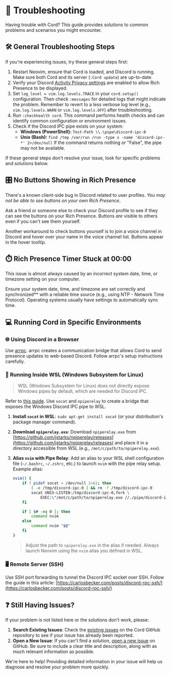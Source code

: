 # 🔧 Troubleshooting

Having trouble with Cord? This guide provides solutions to common problems and scenarios you might encounter.

## 🛠️ General Troubleshooting Steps

If you're experiencing issues, try these general steps first:

1.  Restart Neovim, ensure that Cord is loaded, and Discord is running. Make sure both Cord and its server (`:Cord update`) are up-to-date.
2.  Verify your Discord [Activity Privacy settings](https://github.com/vyfor/cord.nvim/assets/92883017/c0c8c410-e90e-425e-bf10-8b59f04f15ce) are enabled to allow Rich Presence to be displayed.
3.  Set `log_level = vim.log.levels.TRACE` in your `cord.setup()` configuration. Then check `:messages` for detailed logs that might indicate the problem. Remember to revert to a less verbose log level (e.g., `vim.log.levels.WARN` or `vim.log.levels.OFF`) after troubleshooting.
4. Run `:checkhealth cord`. This command performs health checks and can identify common configuration or environment issues.
5.  Check if the Discord IPC pipe exists on your system:
    - **Windows (PowerShell):** `Test-Path \\.\pipe\discord-ipc-0`
    - **Unix (Bash):** `find /tmp /var/run /run -type s -name 'discord-ipc-*' 2>/dev/null`
    If the command returns nothing or "False", the pipe may not be available.

If these general steps don't resolve your issue, look for specific problems and solutions below.

## 🎛️ No Buttons Showing in Rich Presence

There's a known client-side bug in Discord related to user profiles. *You may not be able to see buttons on your own Rich Presence*.

Ask a friend or someone else to check your Discord profile to see if they can see the buttons on your Rich Presence. Buttons *are* visible to others even if you can't see them yourself.

Another workaround to check buttons yourself is to join a voice channel in Discord and hover over your name in the voice channel list. Buttons appear in the hover tooltip.

## ⏱️ Rich Presence Timer Stuck at 00:00

This issue is almost always caused by an incorrect system date, time, or timezone setting on your computer.

Ensure your system date, time, and timezone are set correctly and synchronized** with a reliable time source (e.g., using NTP - Network Time Protocol).  Operating systems usually have settings to automatically sync time.

## 💻 Running Cord in Specific Environments

### 🌐 Using Discord in a Browser

Use [arrpc](https://github.com/OpenAsar/arrpc). arrpc creates a communication bridge that allows Cord to send presence updates to web-based Discord. Follow arrpc's setup instructions carefully.

### 🐧 Running Inside WSL (Windows Subsystem for Linux)

> WSL (Windows Subsystem for Linux) does not directly expose Windows pipes by default, which are needed for Discord IPC.

Refer to [this guide](https://gist.github.com/mousebyte/af45cbecaf0028ea78d0c882c477644a#aliasing-nvim). Use `socat` and `npiperelay` to create a bridge that exposes the Windows Discord IPC pipe to WSL.

1. **Install `socat` in WSL**: `sudo apt-get install socat` (or your distribution's package manager command).
2. **Download `npiperelay.exe`**: Download `npiperelay.exe` from [https://github.com/jstarks/npiperelay/releases](https://github.com/jstarks/npiperelay/releases) and place it in a directory accessible from WSL (e.g., `/mnt/c/path/to/npiperelay.exe`).
3. **Alias `nvim` with Pipe Relay**: Add an alias to your WSL shell configuration file (`~/.bashrc`, `~/.zshrc`, etc.) to launch `nvim` with the pipe relay setup. Example alias:
    ```sh
    nvim() {
        if ! pidof socat > /dev/null 2>&1; then
            [ -e /tmp/discord-ipc-0 ] && rm -f /tmp/discord-ipc-0
            socat UNIX-LISTEN:/tmp/discord-ipc-0,fork \
                EXEC:\"/mnt/c/path/to/npiperelay.exe //./pipe/discord-ipc-0\" &
        fi

        if [ $# -eq 0 ]; then
            command nvim
        else
            command nvim "$@"
        fi
    }
    ```

    > Adjust the path to `npiperelay.exe` in the alias if needed.
    > Always launch Neovim using the `nvim` alias you defined in WSL.

### 🖥️ Remote Server (SSH)

Use SSH port forwarding to tunnel the Discord IPC socket over SSH. Follow the guide in this article: [https://carlosbecker.com/posts/discord-rpc-ssh/](https://carlosbecker.com/posts/discord-rpc-ssh/)

## ❓ Still Having Issues?

If your problem is not listed here or the solutions don't work, please:

1.  **Search Existing Issues**: Check the [existing issues](https://github.com/vyfor/cord.nvim/issues) on the Cord GitHub repository to see if your issue has already been reported.
2.  **Open a New Issue**: If you can't find a solution, [open a new issue](https://github.com/vyfor/cord.nvim/issues/new/choose) on GitHub. Be sure to include a clear title and description, along with as much relevant information as possible.

We're here to help! Providing detailed information in your issue will help us diagnose and resolve your problem more quickly.